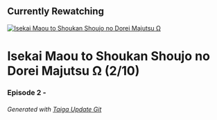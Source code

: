 ﻿
## Currently Rewatching

[![Isekai Maou to Shoukan Shoujo no Dorei Majutsu &#937;](https://s4.anilist.co/file/anilistcdn/media/anime/cover/medium/bx117448-bsPgVDD85sjB.jpg)](https://anilist.co/anime/117448)

# Isekai Maou to Shoukan Shoujo no Dorei Majutsu &#937; (2/10)

### Episode 2 - 

###### *Generated with [Taiga Update Git](https://github.com/nike4613/taiga-update-git)*
